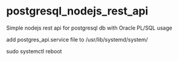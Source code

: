 # postgresql_nodejs_rest_api
Simple nodejs rest api for postgresql db with Oracle PL/SQL usage

add postgres_api.service file to /usr/lib/systemd/system/ 

sudo systemctl reboot
